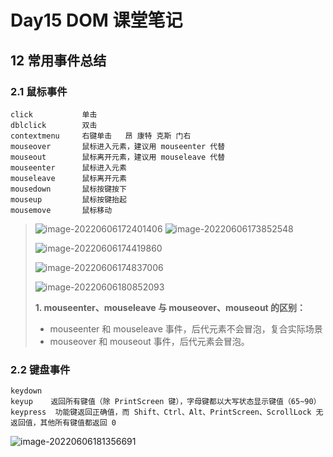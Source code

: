 # Day15 DOM 课堂笔记

## 12 常用事件总结

### 2.1 鼠标事件

```
click			单击
dblclick		双击
contextmenu		右键单击   昂 康特 克斯 门右
mouseover		鼠标进入元素，建议用 mouseenter 代替
mouseout		鼠标离开元素，建议用 mouseleave 代替
mouseenter		鼠标进入元素
mouseleave		鼠标离开元素
mousedown		鼠标按键按下
mouseup			鼠标按键抬起
mousemove		鼠标移动
```

> ![image-20220606172401406](C:\Users\RockStar\AppData\Roaming\Typora\typora-user-images\image-20220606172401406.png)	![image-20220606173852548](C:\Users\RockStar\AppData\Roaming\Typora\typora-user-images\image-20220606173852548.png)	
>
> ![image-20220606174419860](C:\Users\RockStar\AppData\Roaming\Typora\typora-user-images\image-20220606174419860.png)	
>
> ![image-20220606174837006](C:\Users\RockStar\AppData\Roaming\Typora\typora-user-images\image-20220606174837006.png)	
>
> ![image-20220606180852093](C:\Users\RockStar\AppData\Roaming\Typora\typora-user-images\image-20220606180852093.png)	
>
> 
>
> 
>
> **1. mouseenter、mouseleave 与 mouseover、mouseout 的区别：**
>
> * mouseenter 和 mouseleave 事件，后代元素不会冒泡，复合实际场景
> * mouseover 和 mouseout 事件，后代元素会冒泡。



### 2.2 键盘事件

```
keydown
keyup	 返回所有键值（除 PrintScreen 键），字母键都以大写状态显示键值（65~90）
keypress  功能键返回正确值，而 Shift、Ctrl、Alt、PrintScreen、ScrollLock 无返回值，其他所有键值都返回 0
```

![image-20220606181356691](C:\Users\RockStar\AppData\Roaming\Typora\typora-user-images\image-20220606181356691.png)	
